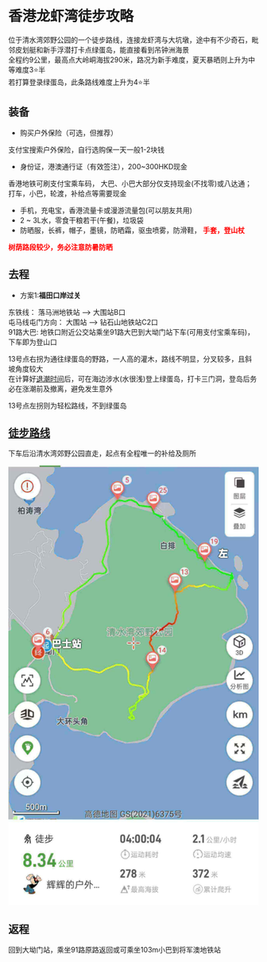 # 香港龙虾湾徒步攻略

位于清水湾郊野公园的一个徒步路线，连接龙虾湾与大坑墩，途中有不少奇石，毗邻皮划艇和新手浮潜打卡点绿蛋岛，能直接看到吊钟洲海景  
全程约9公里，最高点大岭峒海拔290米，路况为新手难度，夏天暴晒则上升为中等难度3⭐️半  
若打算登录绿蛋岛，此条路线难度上升为4⭐️半  

## 装备

- 购买户外保险（可选，但推荐）  

支付宝搜索户外保险，自行选购保一天一般1-2块钱  

- 身份证，港澳通行证（有效签注），200~300HKD现金  

香港地铁可刷支付宝乘车码， 大巴、小巴大部分仅支持现金(不找零)或八达通；  
打车，小巴，轮渡，补给点等需要现金  

- 手机，充电宝，香港流量卡或漫游流量包(可以朋友共用)  
- 2 ~ 3L水，零食干粮若干(午餐)，垃圾袋  
- 防晒服，长裤，帽子，墨镜，防晒霜，驱虫喷雾，防滑鞋， <strong style="color:red;">手套，登山杖</strong>  

<strong style="color:red;">树荫路段较少，务必注意防暑防晒</strong>

## 去程

- 方案1:**福田口岸过关**  

东铁线： 落马洲地铁站 --> 大围站B口  
屯马线屯门方向： 大围站 --> 钻石山地铁站C2口  
91路大巴: 地铁口附近公交站乘坐91路大巴到大坳门站下车(可用支付宝乘车码)，下车即为登山口  

13号点右拐为通往绿蛋岛的野路，一人高的灌木，路线不明显，分叉较多，且斜坡角度较大  
在计算好[退潮时间](https://www.hko.gov.hk/tc/tide/predtide.htm)后，可在海边涉水(水很浅)登上绿蛋岛，打卡三门洞，登岛后务必在涨潮前及撤离，避免发生意外  

13号点左拐则为轻松路线，不到绿蛋岛  

## [徒步路线](https://www.2bulu.com/track/track_detail.htm?trackId=Xia8IDqEuPPp/R2KBg5Tzw==)

下车后沿清水湾郊野公园直走，起点有全程唯一的补给及厕所

![路线图](./mainMap.jpg)

## 返程

回到大坳门站，乘坐91路原路返回或可乘坐103m小巴到将军澳地铁站
